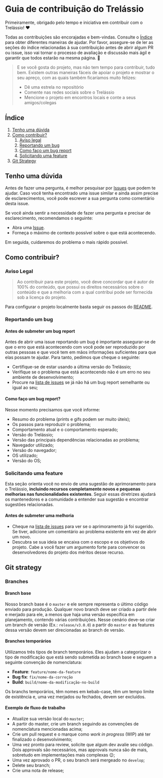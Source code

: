 <!-- omit in toc -->
# Guia de contribuição do Trelássio

Primeiramente, obrigado pelo tempo e iniciativa em contribuir com o Trelássio! ❤️


Todas as contribuições são encorajadas e bem-vindas. Consulte o [Índice](#Índice) para obter diferentes maneiras de ajudar. Por favor, assegure-se de ler as seções do índice relacionadas à sua contribuição antes de abrir algum PR ou issue, isso vai tornar o processo de avaliação e discussão mais ágil e garantir que todos estarão na mesma página. 🎉

> E se você gosta do projeto, mas não tem tempo para contribuir, tudo bem. Existem outras maneiras fáceis de apoiar o projeto e mostrar o seu apreço, com as quais também ficaríamos muito felizes:
> - Dê uma estrela no repositório
> - Comente nas redes sociais sobre o Trelássio
> - Mencione o projeto em encontros locais e conte a seus amigos/colegas

<!-- omit in toc -->
## Índice

1. [Tenho uma dúvida](#tenho-uma-dvida)
1. [Como contribuir?](#como-contribuir)
   1. [Aviso legal](#aviso-legal)
   1. [Reportando um bug](#reportando-um-bug)
   1. [Como faço um bug report](#como-fao-um-bug-report)
   1. [Solicitando uma feature](#solicitando-uma-feature)
1. [Git Strategy](#git-strategy)

## Tenho uma dúvida

Antes de fazer uma pergunta, é melhor pesquisar por [Issues](https://github.com/Sysvale/board/issues) que podem te ajudar. Caso você tenha encontrado uma issue similar e ainda assim precise de esclarecimentos, você pode escrever a sua pergunta como comentário desta issue.

Se você ainda sentir a necessidade de fazer uma pergunta e precisar de esclarecimento, recomendamos o seguinte:

- Abra uma [Issue](https://github.com/Sysvale/board/issues/new).
- Forneça o máximo de contexto possível sobre o que está acontecendo.

Em seguida, cuidaremos do problema o mais rápido possível.

## Como contribuir?

### Aviso Legal
>  Ao contribuir para este projeto, você deve concordar que é autor de 100% do conteúdo, que possui os direitos necessários sobre o conteúdo e que a melhoria com a qual contribui pode ser fornecida sob a licença do projeto.

Para configurar o projeto localmente basta seguir os passos do [README](https://github.com/Sysvale/board/blob/develop/README.md).

### Reportando um bug

<!-- omit in toc -->
#### Antes de submeter um bug report

Antes de abrir uma issue reportando um bug é importante assegurar-se de que o erro que está acontecendo com você pode ser reproduzido por outras pessoas e que você tem em mãos informações suficientes para que elas possam te ajudar. Para tanto, pedimos que cheque o seguinte:

-   Certifique-se de estar usando a última versão do Trelássio;
-   Verifique se o problema que está acontecendo não é um erro no seu ambiente de desenvolvimento;
-   Procure na [lista de issues](https://github.com/Sysvale/board/issues) se já não há um bug report semelhante ou igual ao seu;

#### Como faço um bug report?

Nesse momento precisamos que você informe:

-   Resumo do problema (prints e gifs podem ser muito úteis);
-   Os passos para reproduzir o problema;
-   Comportamento atual e o comportamento esperado;
-   Versão do Trelássio;
-   Versão das principais dependências relacionadas ao problema;
-   Navegador utilizado;
-   Versão do navegador;
-   OS utilizado;
-   Versão do OS;

### Solicitando uma feature

Esta seção orienta você no envio de uma sugestão de aprimoramento para o Trelássio, **incluindo recursos completamente novos e pequenas melhorias nas funcionalidades existentes**. Seguir essas diretrizes ajudará os mantenedores e a comunidade a entender sua sugestão e encontrar sugestões relacionadas.

<!-- omit in toc -->
#### Antes de submeter uma melhoria

- Cheque na [lista de issues](https://github.com/Sysvale/board/issues) para ver se o aprimoramento já foi sugerido. Se tiver, adicione um comentário ao problema existente em vez de abrir um novo.
- Descubra se sua ideia se encaixa com o escopo e os objetivos do projeto. Cabe a você fazer um argumento forte para convencer os desenvolvedores do projeto dos méritos desse recurso.

## Git strategy

### Branches

#### Branch base

Nosso branch base é o `master` e ele sempre representa o último código enviado para produção. Qualquer novo branch deve ser criado a partir dele e merjado para ele, a menos que haja uma versão específica em planejamento, contendo várias contribuições. Nesse cenário deve-se criar um branch de versão (Ex.: `release/v3.0.0`) a partir do `master` e as features dessa versão devem ser direcionadas ao branch de versão.

#### Branches temporários

Utilizamos três tipos de branch temporários. Eles ajudam a categorizar o tipo de modificação que está sendo submetida ao branch base e seguem a seguinte convenção de nomenclatura:

-   **Feature**: `feature/nome-da-feature`
-   **Bug fix**: `fix/nome-da-correção`
-   **Build**: `build/nome-da-modificação-no-build`

Os branchs temporários, têm nomes em kebab-case, têm um tempo limite de existência e, uma vez merjados ou fechados, devem ser excluídos.

#### Exemplo de fluxo de trabalho

-   Atualize sua versão local do `master`;
-   A partir do master, crie um branch seguindo as convenções de nomenclatura mencionadas acima;
-   Crie um pull request e o marque como _work in progress_ (WIP) até ter finalizado o desenvolvimento;
-   Uma vez pronto para review, solicite que algum dev avalie seu código. Dois approvals são necessários, mas approvals nunca são de mais, sobretudo em implementações mais complexas 😉;
-   Uma vez aprovado o PR, o seu branch será mergeado no `develop`;
-   Delete seu branch;
-   Crie uma nota de release;

<br>
<br>
